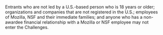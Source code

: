 Entrants who are not led by a U.S.-based person who is 18 years or older; organizations and companies that are not registered in the U.S.; employees of Mozilla, NSF and their immediate families; and anyone who has a non-awardee financial relationship with a Mozilla or NSF employee may not enter the Challenges.
